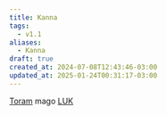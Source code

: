 ```yaml
---
title: Kanna
tags:
  - v1.1
aliases:
  - Kanna
draft: true
created_at: 2024-07-08T12:43:46-03:00
updated_at: 2025-01-24T00:31:17-03:00
---
```


[Toram](content/entrada/2024/07/26/Toram.md)
mago [LUK](content/entrada/2024/07/09/Toram_LUK.md)